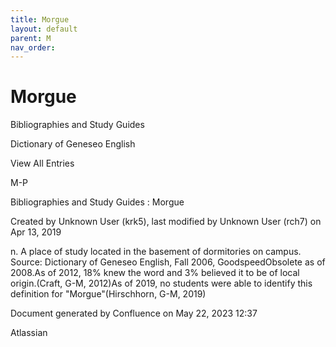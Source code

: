 ```yaml
---
title: Morgue
layout: default
parent: M
nav_order:
---
```


# Morgue

Bibliographies and Study Guides

Dictionary of Geneseo English

View All Entries

M-P

Bibliographies and Study Guides : Morgue

Created by  Unknown User (krk5), last modified by  Unknown User (rch7) on Apr 13, 2019

n. A place of study located in the basement of dormitories on campus. Source: Dictionary of Geneseo English, Fall 2006, GoodspeedObsolete as of 2008.As of 2012, 18% knew the word and 3% believed it to be of local origin.(Craft, G-M, 2012)As of 2019, no students were able to identify this definition for &quot;Morgue&quot;(Hirschhorn, G-M, 2019)

Document generated by Confluence on May 22, 2023 12:37

Atlassian
